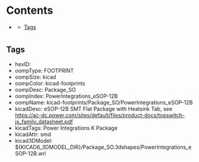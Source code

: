 



Contents
========

* [](#)
	* [Tags](#tags)

# 

## Tags

- hexID: 
- oompType: FOOTPRINT
- oompSize: kicad
- oompColor: kicad-footprints
- oompDesc: Package_SO
- oompIndex: PowerIntegrations_eSOP-12B
- oompName: kicad-footprints/Package_SO/PowerIntegrations_eSOP-12B
- kicadDesc: eSOP-12B SMT Flat Package with Heatsink Tab, see https://ac-dc.power.com/sites/default/files/product-docs/topswitch-jx_family_datasheet.pdf
- kicadTags: Power Integrations K Package
- kicadAttr: smd
- kicad3DModel: ${KICAD6_3DMODEL_DIR}/Package_SO.3dshapes/PowerIntegrations_eSOP-12B.wrl
